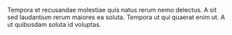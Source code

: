 Tempora et recusandae molestiae quis natus rerum nemo delectus. A sit sed laudantium rerum maiores ea soluta. Tempora ut qui quaerat enim ut. A ut quibusdam soluta id voluptas.
